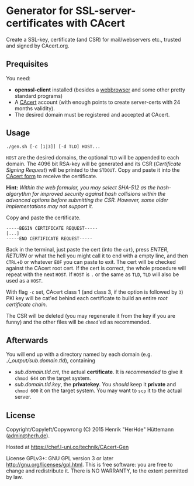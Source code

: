 # Generator for SSL-server-certificates with CAcert
Create a SSL-key, certificate (and CSR) for mail/webservers etc., trusted and signed by CAcert.org.

## Prequisites
You need:
* **openssl-client** installed (besides a [webbrowser](https://mozilla.org/firefox/) and some other pretty standard programs)
* A [CAcert](https://www.cacert.org/) account (with enough points to create server-certs with 24 months validity).
* The desired domain must be registered and accepted at CAcert.

## Usage
    ./gen.sh [-c [1|3]] [-d TLD] HOST...
`HOST` are the desired domains, the optional `TLD` will be appended to each domain. The 4096 bit RSA-key will be generated and its CSR (*Certificate Signing Request*) will be printed to the `STDOUT`. Copy and paste it into the [CAcert form](https://secure.cacert.org/account.php?id=10) to receive the certificate.

**Hint:** *Within the web formular, you may select SHA-512 as the hash-algorythm for improved security against hash collisions within the advanced options before submitting the CSR. However, some older implementations may not support it.*

Copy and paste the certificate.

    -----BEGIN CERTIFICATE REQUEST-----
    [...]
    -----END CERTIFICATE REQUEST-----

Back in the terminal, just paste the cert (into the `cat`), press *ENTER*, *RETURN* or what the hell you might call it to end with a empty line, and then `CTRL`+`D` or whatever `EOF` you can paste to exit. The cert will be checked against the CAcert root cert. If the cert is correct, the whole procedure will repeat with the next `HOST`.
If `HOST` is `.` or the same as `TLD`, `TLD` will also be used as a `HOST`.

With flag `-c` set, CAcert class 1 (and class 3, if the option is followed by `3`) PKI key will be cat'ed behind each certificate to build an entire *root certificate chain*.

The CSR will be deleted (you may regenerate it from the key if you are funny) and the other files will be `chmod`'ed as recommended.

## Afterwards
You will end up with a directory named by each domain (e.g. *./_output/sub.domain.tld*), containing
* *sub.domain.tld.crt*, the actual **certificate**. It is *recommended* to give it `chmod 644` on the target system.
* *sub.domain.tld.key*, the **privatekey**. You *should* keep it **private** and `chmod 600` it on the target system.
You may want to `scp` it to the actual server.

## License
Copyright/Copyleft/Copywrong (C) 2015 Henrik "HerHde" Hüttemann (admin@herh.de).

Hosted at https://chef.l-uni.co/technik/CAcert-Gen

License GPLv3+: GNU GPL version 3 or later <http://gnu.org/licenses/gpl.html>. This is free software: you are free to change and redistribute it. There is NO WARRANTY, to the extent permitted by law.
